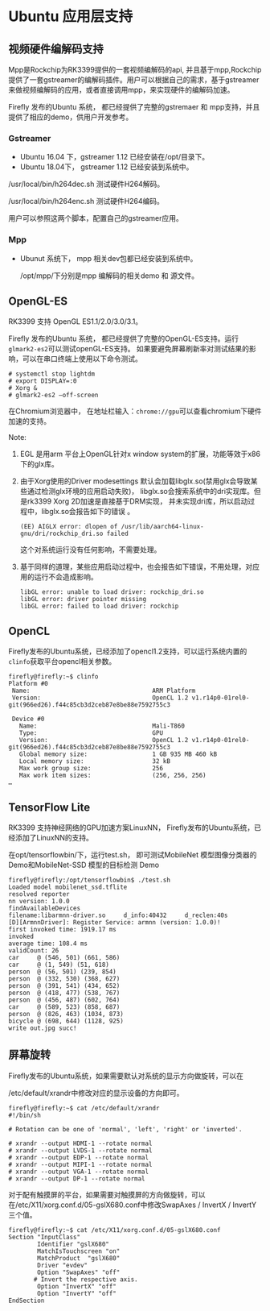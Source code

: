 # Ubuntu 应用层支持

## 视频硬件编解码支持

Mpp是Rockchip为RK3399提供的一套视频编解码的api, 并且基于mpp,Rockchip提供了一套gstreamer的编解码插件。用户可以根据自己的需求，基于gstreamer来做视频编解码的应用，或者直接调用mpp，来实现硬件的编解码加速。

Firefly 发布的Ubuntu 系统， 都已经提供了完整的gstremaer 和 mpp支持，并且提供了相应的demo，供用户开发参考。

### Gstreamer

*   Ubuntu 16.04 下，gstreamer 1.12 已经安装在/opt/目录下。
*   Ubuntu 18.04下， gstreamer 1.12 已经安装到系统中。

/usr/local/bin/h264dec.sh  测试硬件H264解码。

/usr/local/bin/h264enc.sh  测试硬件H264编码。

用户可以参照这两个脚本，配置自己的gstreamer应用。

### Mpp

*   Ubunut 系统下， mpp 相关dev包都已经安装到系统中。

    /opt/mpp/下分别是mpp 编解码的相关demo 和 源文件。

## OpenGL-ES

RK3399 支持 OpenGL ES1.1/2.0/3.0/3.1。 

Firefly 发布的Ubuntu 系统， 都已经提供了完整的OpenGL-ES支持。运行`glmark2-es2`可以测试openGL-ES支持。 如果要避免屏幕刷新率对测试结果的影响，可以在串口终端上使用以下命令测试。

```shell
# systemctl stop lightdm
# export DISPLAY=:0
# Xorg &
# glmark2-es2 –off-screen
```

在Chromium浏览器中， 在地址栏输入：`chrome://gpu`可以查看chromium下硬件加速的支持。

Note:  

1.  EGL 是用arm 平台上OpenGL针对x window  system的扩展，功能等效于x86下的glx库。

2.  由于Xorg使用的Driver modesettings 默认会加载libglx.so(禁用glx会导致某些通过检测glx环境的应用启动失败)， libglx.so会搜索系统中的dri实现库。但是rk3399 Xorg 2D加速是直接基于DRM实现， 并未实现dri库，所以启动过程中，libglx.so会报告如下的错误 。

    ```
    (EE) AIGLX error: dlopen of /usr/lib/aarch64-linux-gnu/dri/rockchip_dri.so failed
    ```

    

    这个对系统运行没有任何影响，不需要处理。

3.  基于同样的道理，某些应用启动过程中，也会报告如下错误，不用处理，对应用的运行不会造成影响。

    ```
    libGL error: unable to load driver: rockchip_dri.so
    libGL error: driver pointer missing
    libGL error: failed to load driver: rockchip
    ```

    

## OpenCL

Firefly发布的Ubuntu系统，已经添加了opencl1.2支持，可以运行系统内置的`clinfo`获取平台opencl相关参数。

```
firefly@firefly:~$ clinfo 
Platform #0
 Name:                                  ARM Platform
 Version:                               OpenCL 1.2 v1.r14p0-01rel0-git(966ed26).f44c85cb3d2ceb87e8be88e7592755c3

 Device #0
   Name:                                Mali-T860
   Type:                                GPU
   Version:                             OpenCL 1.2 v1.r14p0-01rel0-git(966ed26).f44c85cb3d2ceb87e8be88e7592755c3
   Global memory size:                  1 GB 935 MB 460 kB 
   Local memory size:                   32 kB 
   Max work group size:                 256
   Max work item sizes:                 (256, 256, 256)
…
```



## TensorFlow Lite

RK3399 支持神经网络的GPU加速方案LinuxNN， Firefly发布的Ubuntu系统，已经添加了LinuxNN的支持。

在opt/tensorflowbin/下，运行test.sh， 即可测试MobileNet 模型图像分类器的 Demo和MobileNet-SSD 模型的目标检测 Demo

```
firefly@firefly:/opt/tensorflowbin$ ./test.sh 
Loaded model mobilenet_ssd.tflite
resolved reporter
nn version: 1.0.0
findAvailableDevices
filename:libarmnn-driver.so     d_info:40432     d_reclen:40s
[D][ArmnnDriver]: Register Service: armnn (version: 1.0.0)!
first invoked time: 1919.17 ms 
invoked 
average time: 108.4 ms 
validCount: 26
car     @ (546, 501) (661, 586)
car     @ (1, 549) (51, 618)
person  @ (56, 501) (239, 854)
person  @ (332, 530) (368, 627)
person  @ (391, 541) (434, 652)
person  @ (418, 477) (538, 767)
person  @ (456, 487) (602, 764)
car     @ (589, 523) (858, 687)
person  @ (826, 463) (1034, 873)
bicycle @ (698, 644) (1128, 925)
write out.jpg succ!
```



## 屏幕旋转

Firefly发布的Ubuntu系统，如果需要默认对系统的显示方向做旋转，可以在

/etc/default/xrandr中修改对应的显示设备的方向即可。

```shell
firefly@firefly:~$ cat /etc/default/xrandr 
#!/bin/sh

# Rotation can be one of 'normal', 'left', 'right' or 'inverted'.

# xrandr --output HDMI-1 --rotate normal
# xrandr --output LVDS-1 --rotate normal
# xrandr --output EDP-1 --rotate normal
# xrandr --output MIPI-1 --rotate normal
# xrandr --output VGA-1 --rotate normal
# xrandr --output DP-1 --rotate normal
```

对于配有触摸屏的平台，如果需要对触摸屏的方向做旋转，可以在/etc/X11/xorg.conf.d/05-gslX680.conf中修改SwapAxes / InvertX / InvertY三个值。

```shell
firefly@firefly:~$ cat /etc/X11/xorg.conf.d/05-gslX680.conf 
Section "InputClass"
        Identifier "gslX680"
        MatchIsTouchscreen "on"
        MatchProduct  "gslX680"
        Driver "evdev"
        Option "SwapAxes" "off"
       # Invert the respective axis.
        Option "InvertX" "off"
        Option "InvertY" "off"
EndSection
```

